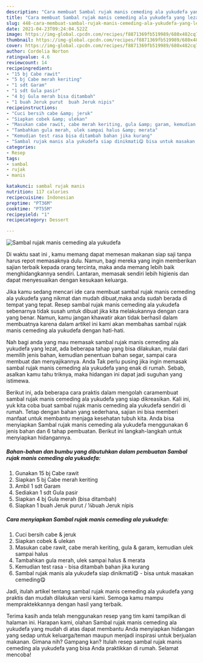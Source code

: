```yaml
---
description: "Cara membuat Sambal rujak manis cemeding ala yukudefa yang lezat dan Mudah Dibuat"
title: "Cara membuat Sambal rujak manis cemeding ala yukudefa yang lezat dan Mudah Dibuat"
slug: 448-cara-membuat-sambal-rujak-manis-cemeding-ala-yukudefa-yang-lezat-dan-mudah-dibuat
date: 2021-04-23T09:24:04.522Z
image: https://img-global.cpcdn.com/recipes/f8871369fb519989/680x482cq70/sambal-rujak-manis-cemeding-ala-yukudefa-foto-resep-utama.jpg
thumbnail: https://img-global.cpcdn.com/recipes/f8871369fb519989/680x482cq70/sambal-rujak-manis-cemeding-ala-yukudefa-foto-resep-utama.jpg
cover: https://img-global.cpcdn.com/recipes/f8871369fb519989/680x482cq70/sambal-rujak-manis-cemeding-ala-yukudefa-foto-resep-utama.jpg
author: Cordelia Norton
ratingvalue: 4.6
reviewcount: 14
recipeingredient:
- "15 bj Cabe rawit"
- "5 bj Cabe merah keriting"
- "1 sdt Garam"
- "1 sdt Gula pasir"
- "4 bj Gula merah bisa ditambah"
- "1 buah Jeruk purut  buah Jeruk nipis"
recipeinstructions:
- "Cuci bersih cabe &amp; jeruk"
- "Siapkan cobek &amp; ulekan"
- "Masukan cabe rawit, cabe merah keriting, gula &amp; garam, kemudian ulek sampai halus"
- "Tambahkan gula merah, ulek sampai halus &amp; merata"
- "Kemudian test rasa bisa ditambah bahan jika kurang"
- "Sambal rujak manis ala yukudefa siap dinikmati😋 bisa untuk masakan cemeding😋"
categories:
- Resep
tags:
- sambal
- rujak
- manis

katakunci: sambal rujak manis 
nutrition: 117 calories
recipecuisine: Indonesian
preptime: "PT36M"
cooktime: "PT55M"
recipeyield: "1"
recipecategory: Dessert

---
```



![Sambal rujak manis cemeding ala yukudefa](https://img-global.cpcdn.com/recipes/f8871369fb519989/680x482cq70/sambal-rujak-manis-cemeding-ala-yukudefa-foto-resep-utama.jpg)

Di waktu  saat ini , kamu memang dapat memesan makanan siap saji tanpa harus repot memasaknya dulu. Namun, bagi mereka yang ingin memberikan sajian terbaik kepada orang tercinta, maka anda memang lebih baik menghidangkannya sendiri. Lantaran, memasak sendiri lebih higienis dan dapat menyesuaikan dengan kesukaan keluarga.

Jika kamu sedang mencari ide cara membuat sambal rujak manis cemeding ala yukudefa yang nikmat dan mudah dibuat,maka anda sudah berada di tempat yang tepat. Resep sambal rujak manis cemeding ala yukudefa  sebenarnya tidak susah untuk dibuat jika kita melakukannya dengan cara yang benar. Namun, kamu jangan khawatir akan tidak berhasil dalam membuatnya 
karena dalam artikel ini kami akan membahas sambal rujak manis cemeding ala yukudefa dengan hati-hati.  



Nah bagi anda yang mau memasak sambal rujak manis cemeding ala yukudefa yang lezat, ada beberapa tahap yang bisa dilakukan, mulai dari memilih jenis bahan, kemudian penentuan bahan segar, sampai cara membuat dan menyajikannya. Anda Tak perlu pusing jika ingin memasak sambal rujak manis cemeding ala yukudefa yang enak di rumah. Sebab, asalkan kamu  tahu triknya, maka hidangan ini dapat jadi suguhan yang istimewa.

Berikut ini, ada beberapa cara praktis  dalam mengolah caramembuat sambal rujak manis cemeding ala yukudefa yang siap dikreasikan. Kali ini, yuk kita coba buat sambal rujak manis cemeding ala yukudefa sendiri di rumah. Tetap dengan bahan yang sederhana, sajian ini bisa memberi manfaat untuk membantu menjaga kesehatan tubuh kita. Anda bisa menyiapkan Sambal rujak manis cemeding ala yukudefa menggunakan 6 jenis bahan dan 6 tahap pembuatan. Berikut ini langkah-langkah untuk menyiapkan hidangannya.

<!--inarticleads1-->

##### Bahan-bahan dan bumbu yang dibutuhkan dalam pembuatan Sambal rujak manis cemeding ala yukudefa:

1. Gunakan 15 bj Cabe rawit
1. Siapkan 5 bj Cabe merah keriting
1. Ambil 1 sdt Garam
1. Sediakan 1 sdt Gula pasir
1. Siapkan 4 bj Gula merah (bisa ditambah)
1. Siapkan 1 buah Jeruk purut / ¼buah Jeruk nipis




<!--inarticleads2-->

##### Cara menyiapkan Sambal rujak manis cemeding ala yukudefa:

1. Cuci bersih cabe &amp; jeruk
1. Siapkan cobek &amp; ulekan
1. Masukan cabe rawit, cabe merah keriting, gula &amp; garam, kemudian ulek sampai halus
1. Tambahkan gula merah, ulek sampai halus &amp; merata
1. Kemudian test rasa - bisa ditambah bahan jika kurang
1. Sambal rujak manis ala yukudefa siap dinikmati😋 - bisa untuk masakan cemeding😋




Jadi, itulah artikel tentang  sambal rujak manis cemeding ala yukudefa  yang praktis dan mudah dilakukan versi kami. Semoga kamu mampu mempraktekkannya dengan hasil yang terbaik. 

Terima kasih anda telah menggunakan resep yang tim kami tampilkan di halaman ini. Harapan kami, olahan  Sambal rujak manis cemeding ala yukudefa yang mudah di atas dapat membantu Anda menyiapkan hidangan yang sedap untuk keluarga/teman maupun menjadi inspirasi untuk berjualan makanan. Gimana nih? Gampang kan? Itulah resep sambal rujak manis cemeding ala yukudefa yang bisa Anda praktikkan di rumah. Selamat mencoba!

